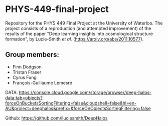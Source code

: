 # PHYS-449-final-project
Repository for the PHYS 449 Final Project at the University of Waterloo.
The project consists of a reproduction (and attempted improvement) of the results of the paper 
"Deep learning insights into cosmological structure formation", by Lucie-Smith *et al.* 
(https://arxiv.org/abs/2011.10577).

## Group members:
* Finn Dodgson
* Tristan Fraser
* Cyrus Fung
* François-Guillaume Lemesre

DATA: https://console.cloud.google.com/storage/browser/deep-halos-data;tab=objects?forceOnBucketsSortingFiltering=false&cloudshell=false&hl=en-AU&project=deephalos&prefix=&forceOnObjectsSortingFiltering=false

Github: https://github.com/lluciesmith/DeepHalos

